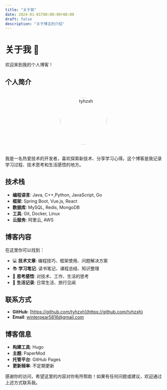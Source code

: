 ```yaml
---
title: "关于我"
date: 2024-01-01T00:00:00+08:00
draft: false
description: "关于博主的介绍"
---
```


# 关于我 👋

欢迎来到我的个人博客！

## 个人简介

<div align="center">
  <img src="/images/man.jpg" alt="tyhzxh" width="150" height="150" style="border-radius: 50%; margin: 20px 0;">
</div>

我是一名热爱技术的开发者，喜欢探索新技术、分享学习心得。这个博客是我记录学习过程、技术思考和生活感悟的地方。

## 技术栈

- **编程语言**: Java, C++,Python, JavaScript, Go
- **框架**: Spring Boot, Vue.js, React
- **数据库**: MySQL, Redis, MongoDB
- **工具**: Git, Docker, Linux
- **云服务**: 阿里云, AWS

## 博客内容

在这里你可以找到：

- 💻 **技术文章**: 编程技巧、框架使用、问题解决方案
- 📚 **学习笔记**: 读书笔记、课程总结、知识整理
- 🤔 **思考感悟**: 对技术、工作、生活的思考
- 📸 **生活记录**: 日常生活、旅行见闻

## 联系方式

- **GitHub**: [https://github.com/tyhzxh](https://github.com/tyhzxh)
- **Email**: winterpear5816@gmail.com

## 博客信息

- **构建工具**: Hugo
- **主题**: PaperMod
- **托管平台**: GitHub Pages
- **更新频率**: 不定期更新

感谢你的访问，希望这里的内容对你有所帮助！如果有任何问题或建议，欢迎通过上述方式联系我。
